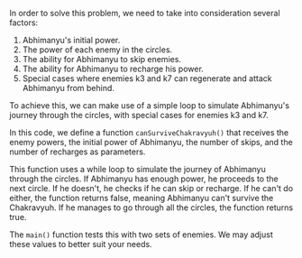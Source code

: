 In order to solve this problem, we need to take into consideration several factors:

1. Abhimanyu's initial power.
2. The power of each enemy in the circles.
3. The ability for Abhimanyu to skip enemies.
4. The ability for Abhimanyu to recharge his power.
5. Special cases where enemies k3 and k7 can regenerate and attack Abhimanyu from behind.

To achieve this, we can make use of a simple loop to simulate Abhimanyu's journey through the circles, with special cases for enemies k3 and k7.

In this code, we define a function `canSurviveChakravyuh()` that receives the enemy powers, the initial power of Abhimanyu, the number of skips, and the number of recharges as parameters.

This function uses a while loop to simulate the journey of Abhimanyu through the circles. If Abhimanyu has enough power, he proceeds to the next circle. If he doesn't, he checks if he can skip or recharge.
If he can't do either, the function returns false, meaning Abhimanyu can't survive the Chakravyuh. If he manages to go through all the circles, the function returns true.

The `main()` function tests this with two sets of enemies. We may adjust these values to better suit your needs.
